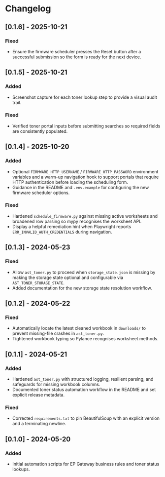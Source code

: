 # Changelog

## [0.1.6] - 2025-10-21
### Fixed
- Ensure the firmware scheduler presses the Reset button after a successful submission so the form is ready for the next device.

## [0.1.5] - 2025-10-21
### Added
- Screenshot capture for each toner lookup step to provide a visual audit trail.

### Fixed
- Verified toner portal inputs before submitting searches so required fields are
  consistently populated.

## [0.1.4] - 2025-10-20
### Added
- Optional `FIRMWARE_HTTP_USERNAME` / `FIRMWARE_HTTP_PASSWORD` environment variables and a warm-up navigation hook to support portals that require HTTP authentication before loading the scheduling form.
- Guidance in the README and `.env.example` for configuring the new firmware scheduler options.

### Fixed
- Hardened `schedule_firmware.py` against missing active worksheets and broadened row parsing so mypy recognises the worksheet API.
- Display a helpful remediation hint when Playwright reports `ERR_INVALID_AUTH_CREDENTIALS` during navigation.

## [0.1.3] - 2024-05-23
### Fixed
- Allow `ast_toner.py` to proceed when `storage_state.json` is missing by making the storage state optional and configurable via `AST_TONER_STORAGE_STATE`.
- Added documentation for the new storage state resolution workflow.

## [0.1.2] - 2024-05-22
### Fixed
- Automatically locate the latest cleaned workbook in `downloads/` to prevent missing-file crashes in `ast_toner.py`.
- Tightened workbook typing so Pylance recognises worksheet methods.

## [0.1.1] - 2024-05-21
### Added
- Hardened `ast_toner.py` with structured logging, resilient parsing, and safeguards for missing workbook columns.
- Documented toner status automation workflow in the README and set explicit release metadata.

### Fixed
- Corrected `requirements.txt` to pin BeautifulSoup with an explicit version and a terminating newline.

## [0.1.0] - 2024-05-20
### Added
- Initial automation scripts for EP Gateway business rules and toner status lookups.
